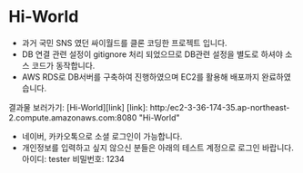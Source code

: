 # Hi-World

* 과거 국민 SNS 였던 싸이월드를 클론 코딩한 프로젝트 입니다.
* DB 연결 관련 설정이 gitignore 처리 되었으므로 DB관련 설정을 별도로 하셔야 소스 코드가 동작합니다.
* AWS RDS로 DB서버를 구축하여 진행하였으며 EC2를 활용해 배포까지 완료하였습니다.

결과물 보러가기:
[Hi-World][link]
[link]: http:/ec2-3-36-174-35.ap-northeast-2.compute.amazonaws.com:8080 "Hi-World"
 
* 네이버, 카카오톡으로 소셜 로그인이 가능합니다.
* 개인정보를 입력하고 싶지 않으신 분들은 아래의 테스트 계정으로 로그인 바랍니다.    
아이디: tester
비밀번호: 1234
